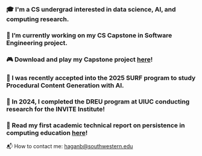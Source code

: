 ### 🎓 I'm a CS undergrad interested in data science, AI, and computing research.
### 🧠 I’m currently working on my CS Capstone in Software Engineering project.
### 🎮 Download and play my Capstone project [here](https://su-capstone.itch.io/evergrove)!
### 🔭 I was recently accepted into the 2025 SURF program to study Procedural Content Generation with AI.
### 🐍 In 2024, I completed the DREU program at UIUC conducting research for the INVITE Institute!
### 🐼 Read my first academic technical report on persistence in computing education [here](https://besshagan.github.io/files/finalreport.pdf)!

:mailbox_with_mail: How to contact me: haganb@southwestern.edu

<!--
**besshagan/besshagan** is a ✨ _special_ ✨ repository because its `README.md` (this file) appears on your GitHub profile.
Here are some ideas to get you started:
- 🔭 I’m currently working on ...
- 🌱 I’m currently learning ...
- 👯 I’m looking to collaborate on ...
- 🤔 I’m looking for help with ...
- 💬 Ask me about ...
- 📫 How to reach me: ...
- 😄 Pronouns: ...
- ⚡ Fun fact: ...
-->
